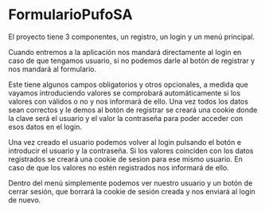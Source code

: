 # FormularioPufoSA

El proyecto tiene 3 componentes, un registro, un login y un menú principal.

Cuando entremos a la aplicación nos mandará directamente al login en caso de que tengamos usuario,
si no podemos darle al botón de registrar y nos mandará al formulario.

Este tiene algunos campos obligatorios y otros opcionales, a medida que vayamos introduciendo valores se comprobará automáticamente si 
los valores con válidos o no y nos informará de ello. Una vez todos los datos sean correctos y le demos al botón de registrar se creará una cookie
donde la clave será el usuario y el valor la contraseña para poder acceder con esos datos en el login.

Una vez creado el usuario podemos volver al login pulsando el botón e introducir el usuario y la contraseña. Si los valores coinciden 
con los datos registrados se creará una cookie de sesion para ese mismo usuario. En caso de que los valores no estén registrados nos informará
de ello.

Dentro del menú simplemente podemos ver nuestro usuario y un botón de cerrar sesión, que borrará la cookie de sesión creada y nos enviará al login
de nuevo.

